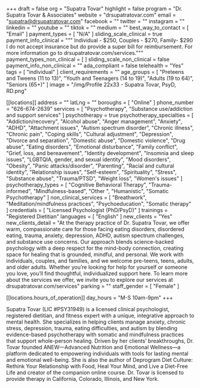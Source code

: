 +++
draft = false
org = "Supatra Tovar"
highlight = false
program = "Dr. Supatra Tovar & Associates"
website = "drsupatratovar.com"
email = "supatra@drsupatratovar.com"
facebook = ""
twitter = ""
instagram = ""
linkedin = ""
youtube = ""
tiktok = ""
medium = ""
best_way_to_contact = [ "Email" ]
payment_types = [ "N/A" ]
sliding_scale_clinical = true
payment_info_clinical = """
Individual - $250, Couples - $270, Family- $290
I do not accept insurance but do provide a super bill for reimbursement. For more information go to drsupatratovar.com/services."""
payment_types_non_clinical = [ ]
sliding_scale_non_clinical = false
payment_info_non_clinical = ""
ada_compliant = false
telehealth = "Yes"
tags = [ "individual" ]
client_requirements = ""
age_groups = [
  "Preteens and Tweens (11 to 13)",
  "Youth and Teenagers (14 to 19)",
  "Adults (19 to 64)",
  "Seniors (65+)"
]
image = "/img/Profile 22x33 - Supatra Tovar, PsyD, RD.png"

[[locations]]
address = ""
latLng = ""
boroughs = [ "Online" ]
phone_number = "626-674-2639"
services = [
  "Psychotherapy",
  "Substance use/addiction and support services"
]
psychotherapy = true
psychotherapy_specialties = [
  "Addiction/recovery",
  "Alcohol abuse",
  "Anger management",
  "Anxiety",
  "ADHD",
  "Attachment issues",
  "Autism spectrum disorder",
  "Chronic illness",
  "Chronic pain",
  "Coping skills",
  "Cultural adjustment",
  "Depression",
  "Divorce and separation",
  "Domestic abuse",
  "Domestic violence",
  "Drug abuse",
  "Eating disorders",
  "Emotional disturbance",
  "Family conflict",
  "Grief, loss, and bereavement",
  "Identity development",
  "Insomnia and sleep issues",
  "LGBTQIA, gender, and sexual identity",
  "Mood disorders",
  "Obesity",
  "Panic attacks/disorder",
  "Parenting",
  "Racial and cultural identity",
  "Relationship issues",
  "Self-esteem",
  "Spirituality",
  "Stress",
  "Substance abuse",
  "Trauma/PTSD",
  "Weight loss",
  "Women's issues"
]
psychotherapy_types = [
  "Cognitive Behavioral Therapy",
  "Trauma-informed",
  "Mindfulness-based",
  "Other ",
  "Humanistic",
  "Somatic Psychotherapy"
]
non_clinical_services = [
  "Breathwork",
  "Meditation/mindfulness practices",
  "Psychoeducation",
  "Somatic therapy"
]
credentials = [ "Licensed Psychologist (PhD/PsyD)" ]
trainings = "Registered Dietitian"
languages = [ "English" ]
new_clients = "Yes"
new_clients_detail = "At the therapy practice of Dr. Supatra Tovar, we offer warm, compassionate care for those facing eating disorders, disordered eating, trauma, anxiety, depression, ADHD, autism spectrum challenges, and substance use concerns. Our approach blends science-backed psychology with a deep respect for the mind-body connection, creating space for healing that is grounded, mindful, and personal. We work with individuals, couples, and families, and we welcome pre-teens, teens, adults, and older adults. Whether you’re looking for help for yourself or someone you love, you’ll find thoughtful, individualized support here. To learn more about the services we offer, we invite you to explore our services at drsupatratovar.com/services"
parking = ""
staff_gender = [ "Female" ]

  [[locations.hours_of_operation]]
  day_hours = "M-S 10am-9pm"
+++

Supatra Tovar (LIC #PSY31949) is a licensed clinical psychologist, registered dietitian, and fitness expert with a unique, integrative approach to mental health. She specializes in helping clients manage anxiety, chronic stress, depression, trauma, eating difficulties, and autism by blending evidence-based psychotherapy with somatic and mindfulness practices that support whole-person healing. Driven by her clients’ breakthroughs, Dr. Tovar founded ANEW—Advanced Nutrition and Emotional Wellness—a platform dedicated to empowering individuals with tools for lasting mental and emotional well-being. She is also the author of Deprogram Diet Culture: Rethink Your Relationship with Food, Heal Your Mind, and Live a Diet-Free Life and creator of the companion online course. Dr. Tovar is licensed to provide therapy in California, Colorado, Illinois, and New York.

